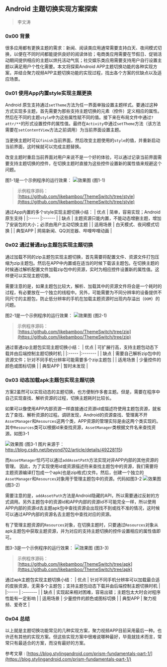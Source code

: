 ## Android 主题切换实现方案探索

> 李文涛

### 0x00 背景
很多应用都有更换主题的需求：新闻、阅读类应用通常需要支持白天、夜间模式切换，以便在不同时间都能提供良好的阅读体验；电商类应用需要在节假日、促销活动期间提供相应的主题以烘托活动气氛；社交娱乐类应用需要支持用户自行设置主题以满足用户个性化需要。本文将探索Android APP主题切换功能的各种实现方案，并结合聚力视频APP主题切换功能的实现过程，找出各个方案的优缺点以及适应场景。

### 0x01 使用App内置style实现主题更换
Android 原生支持通过`setTheme`方法为任一界面单独设置主题样式。要通过这种方式实现多主题，首先需要为那些支持主题切换的元素（控件）定义相应的属性。然后在不同的主题`style`中为这些属性赋不同的值。接下来在布局文件中通过`?attr/**`的形式设置控件的属性值。最终在`Activity`中通过`setTheme`方法（该方法需要在`setContentView`方法之前调用）为当前界面设置主题。

当更换主题时可以`finish`当前界面，然后改变主题使用的`style`的值，并重新启动当前界面，这时候就可以完成主题替换。

改变主题时重启当前界面对用户来说不是一个好的体验，可以通过记录当前界面需要支持主题切换的控件，在切换主题时直接为这些控件设置新的属性值来规避这个问题。

图1-1是一个示例程序的运行效果：
![效果图](http://120.24.93.248/images/pptv/theme-switch-style.gif)
(图1-1)
> 示例程序源码： [https://github.com/likebamboo/ThemeSwitch/tree/style](https://github.com/likebamboo/ThemeSwitch/tree/style)

通过App内置的多个style实现主题切换小结：
| 优点 | 简单，容易实现；Android 原生支持 |
|:----- |:------ |
| 缺点   | 主题资源只能内置，不能动态增删主题，增加了安装包的大小；必须由用户主动切换主题 |
| 适用场景 | 白天模式、夜间模式切换 |
| 典型APP | 网易新闻、QQ浏览器、哔哩哔哩动画 |

### 0x02 通过普通zip主题包实现主题切换
通过加载不同的zip主题包实现主题切换，首先需要将配置文件、资源文件打包压缩为zip主题包。然后在APP中内置或在适当的时候下载该主题包。在切换主题的时候通过解析配置文件加载zip包中的资源，实时为相应控件设置新的属性值。这样便可以实现主题切换。

需要注意的是，如果主题包比较大，解析、加载其中的资源文件将会是一个耗时的过程，有必要放在一个独立的线程中。另外，可能需要为不同分辨率的设备提供不同尺寸的主题包，防止低分辨率的手机在加载主题资源时出现内存溢出（`OOM`）的问题。

图2-1是一个示例程序的运行效果：
![效果图](http://120.24.93.248/images/pptv/theme-switch-zip.gif)
(图2-1)
> 示例程序源码： [https://github.com/likebamboo/ThemeSwitch/tree/zip](https://github.com/likebamboo/ThemeSwitch/tree/zip)

通过普通zip主题包实现主题切换小结：
| 优点  | 可扩展行高，支持主题包动态下载并由后端控制主题切换时机 |
|:----- |:------- |
| 缺点   | 需要自己解析zip包中的资源文件；针对不同手机分辨率可能需要多个zip主题包 |
| 适用场景 | 少量控件的颜色或图标切换 |
| 典型APP | 暂时未发现 |

### 0x03 动态加载apk主题包实现主题切换
方案2虽然可以实现动态的主题切换，也方便制作多套主题。但是，需要在程序中自己实现查找、解析资源的过程，切换主题耗时比较长。

如果可以像使用APP内部资源一样直接通过资源id或描述符使用主题包资源，就省去了查找、解析资源的过程。调研发现，Android的资源查找、管理离不开`AssetManager`和`Resources`这两个类，APP资源的管理实际是由这两个类实现的。其中`Resources`类可以根据id来查找资源，`AssetManager`类根据文件名来查找资源。如图3-1

![效果图](http://120.24.93.248/images/pptv/theme-switch-resources.png)
(图3-1 图片来源于：http://blog.csdn.net/beyond702/article/details/49228115)

而`AssetManager`恰巧可以通过`addAssetPath`方法实现对非APP内部的其他资源的管理。
因此，为了实现使用id或资源描述符来查找主题包中的资源，我们需要将主题资源编译打包成一个apk(也是zip格式)文件。然后，创建一个独立的`AssetManager`和`Resources`对象用于管理主题包中的资源。代码如图3-2
![效果图](http://120.24.93.248/images/pptv/theme-switch-get-resources.png)
(图3-2)

需要注意的是，`addAssetPath`方法是Android隐藏的API，所以需要通过反射的方式调用。另外主题包中的资源id和APP内部的资源id不可能完全一样，所以使用APP内部的资源id去主题apk包中查找资源会出现找不到或找不准的情况，这时候可以通过APP内部的资源名去主题包中查找对应的资源。

有了管理主题资源的`Resources`对象，在切换主题时，只要通过`Resources`对象从apk主题包中获取主题资源，并为对应的支持主题切换的控件设置相应的属性值即可。

图3-3是一个示例程序的运行效果：
![效果图](http://120.24.93.248/images/pptv/theme-switch-apk.gif)
(图3-3)
> 示例程序源码： [https://github.com/likebamboo/ThemeSwitch/tree/apk](https://github.com/likebamboo/ThemeSwitch/tree/apk)

通过apk主题包实现主题切换小结：
| 优点 | 针对不同手机分辨率可以加载最合适的皮肤资源，无需多个主题包；支持主题包动态下载并由后端控制主题切换时机 |
|:----- | :------- |
| 缺点   | 实现起来相对困难，容易出错；主题包太大时会对程序性能有一定影响 |
| 适用场景 | 少量控件的颜色或图标切换 |
| 典型APP | 聚力视频、爱奇艺 |

### 0x04 总结
以上就是主题切换功能常见的几种实现方案，聚力视频APP目前采用最后一种。也许还有其他的实现方案。但这些实现方案中很难说哪种最好，毕竟就技术而言，常常只有最适合的方案，而没有最好的方案。

参考文章 :
[https://blog.stylingandroid.com/prism-fundamentals-part-1/](https://blog.stylingandroid.com/prism-fundamentals-part-1/)